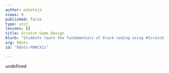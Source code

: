 ```yaml
---
author: miketeja
views: 0
published: false
type: unit
lessons: []
title: Scratch Game Design
blurb: "Students learn the fundamentals of block coding using #Scratch and design an educational game"
org: 9dots
id: "9dots-P0WCX1i"

---
```


undefined
